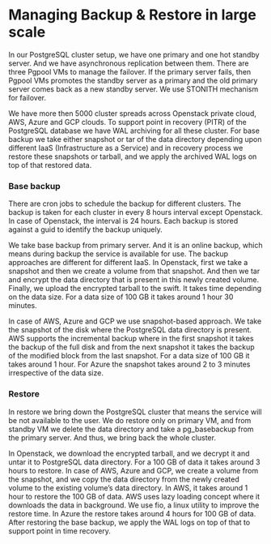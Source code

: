 # Managing Backup & Restore in large scale

In our PostgreSQL cluster setup, we have one primary and one hot standby server. And we have asynchronous replication between them. There are three Pgpool VMs to manage the failover. If the primary server fails, then Pgpool VMs promotes the standby server as a primary and the old primary server comes back as a new standby server. We use STONITH mechanism for failover. 

We have more then 5000 cluster spreads across Openstack private cloud, AWS, Azure and GCP clouds. To support point in recovery (PITR) of the PostgreSQL database we have WAL archiving for all these cluster. For base backup we take either snapshot or tar of the data directory depending upon different IaaS (Infrastructure as a Service) and in recovery process we restore these snapshots or tarball, and we apply the archived WAL logs on top of that restored data.

### Base backup
There are cron jobs to schedule the backup for different clusters. The backup is taken for each cluster in every 8 hours interval except Openstack. In case of Openstack, the interval is 24 hours. Each backup is stored against a guid to identify the backup uniquely. 

We take base backup from primary server.  And it is an online backup, which means during backup the service is available for use. The backup approaches are different for different IaaS. In Openstack, first we take a snapshot and then we create a volume from that snapshot. And then we tar and encrypt the data directory that is present in this newly created volume. Finally, we upload the encrypted tarball to the swift. It takes time depending on the data size. For a data size of 100 GB it takes around 1 hour 30 minutes. 

In case of AWS, Azure and GCP we use snapshot-based approach. We take the snapshot of the disk where the PostgreSQL data directory is present. AWS supports the incremental backup where in the first snapshot it takes the backup of the full disk and from the next snapshot it takes the backup of the modified block from the last snapshot. For a data size of 100 GB it takes around 1 hour. For Azure the snapshot takes around 2 to 3 minutes irrespective of the data size.

### Restore
In restore we bring down the PostgreSQL cluster that means the service will be not available to the user. We do restore only on primary VM, and from standby VM we delete the data directory and take a pg_basebackup from the primary server. And thus, we bring back the whole cluster.

In Openstack, we download the encrypted tarball, and we decrypt it and untar it to PostgreSQL data directory. For a 100 GB of data it takes around 3 hours to restore. In case of AWS, Azure and GCP, we create a volume from the snapshot, and we copy the data directory from the newly created volume to the existing volume’s data directory. In AWS, it takes around 1 hour to restore the 100 GB of data. AWS uses lazy loading concept where it downloads the data in background. We use fio, a linux utility to improve the restore time. In Azure the restore takes around 4 hours for 100 GB of data. After restoring the base backup, we apply the WAL logs on top of that to support point in time recovery.
